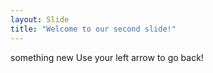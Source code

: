 ```yaml
---
layout: Slide
title: "Welcome to our second slide!"
---
```

something new
Use your left arrow to go back!
